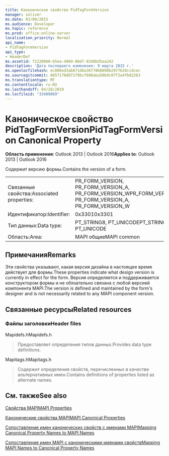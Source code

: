 ```yaml
---
title: Каноническое свойство PidTagFormVersion
manager: soliver
ms.date: 03/09/2015
ms.audience: Developer
ms.topic: reference
ms.prod: office-online-server
localization_priority: Normal
api_name:
- PidTagFormVersion
api_type:
- HeaderDef
ms.assetid: f2220060-65ea-4969-88d7-8348bd5aa242
description: 'Дата последнего изменения: 9 марта 2015 г.'
ms.openlocfilehash: ec806ed3ab871d6a36778b0898b2977628ccdcec
ms.sourcegitcommit: 8657170d071f9bcf680aba50b9c07f2a4fb82283
ms.translationtype: MT
ms.contentlocale: ru-RU
ms.lasthandoff: 04/28/2019
ms.locfileid: "33409869"
---
```

# <a name="pidtagformversion-canonical-property"></a><span data-ttu-id="d1d8b-103">Каноническое свойство PidTagFormVersion</span><span class="sxs-lookup"><span data-stu-id="d1d8b-103">PidTagFormVersion Canonical Property</span></span>

  
  
<span data-ttu-id="d1d8b-104">**Область применения**: Outlook 2013 | Outlook 2016</span><span class="sxs-lookup"><span data-stu-id="d1d8b-104">**Applies to**: Outlook 2013 | Outlook 2016</span></span> 
  
<span data-ttu-id="d1d8b-105">Содержит версию формы.</span><span class="sxs-lookup"><span data-stu-id="d1d8b-105">Contains the version of a form.</span></span> 
  
|||
|:-----|:-----|
|<span data-ttu-id="d1d8b-106">Связанные свойства:</span><span class="sxs-lookup"><span data-stu-id="d1d8b-106">Associated properties:</span></span>  <br/> |<span data-ttu-id="d1d8b-107">PR_FORM_VERSION, PR_FORM_VERSION_A, PR_FORM_VERSION_W</span><span class="sxs-lookup"><span data-stu-id="d1d8b-107">PR_FORM_VERSION, PR_FORM_VERSION_A, PR_FORM_VERSION_W</span></span>  <br/> |
|<span data-ttu-id="d1d8b-108">Идентификатор:</span><span class="sxs-lookup"><span data-stu-id="d1d8b-108">Identifier:</span></span>  <br/> |<span data-ttu-id="d1d8b-109">0x3301</span><span class="sxs-lookup"><span data-stu-id="d1d8b-109">0x3301</span></span>  <br/> |
|<span data-ttu-id="d1d8b-110">Тип данных:</span><span class="sxs-lookup"><span data-stu-id="d1d8b-110">Data type:</span></span>  <br/> |<span data-ttu-id="d1d8b-111">PT_STRING8, PT_UNICODE</span><span class="sxs-lookup"><span data-stu-id="d1d8b-111">PT_STRING8, PT_UNICODE</span></span>  <br/> |
|<span data-ttu-id="d1d8b-112">Область:</span><span class="sxs-lookup"><span data-stu-id="d1d8b-112">Area:</span></span>  <br/> |<span data-ttu-id="d1d8b-113">MAPI общие</span><span class="sxs-lookup"><span data-stu-id="d1d8b-113">MAPI common</span></span>  <br/> |
   
## <a name="remarks"></a><span data-ttu-id="d1d8b-114">Примечания</span><span class="sxs-lookup"><span data-stu-id="d1d8b-114">Remarks</span></span>

<span data-ttu-id="d1d8b-115">Эти свойства указывают, какая версия дизайна в настоящее время действует для формы.</span><span class="sxs-lookup"><span data-stu-id="d1d8b-115">These properties indicate what design version is currently in effect for the form.</span></span> <span data-ttu-id="d1d8b-116">Версия определяется и поддерживается конструктором формы и не обязательно связана с любой версией компонента MAPI.</span><span class="sxs-lookup"><span data-stu-id="d1d8b-116">The version is defined and maintained by the form's designer and is not necessarily related to any MAPI component version.</span></span> 
  
## <a name="related-resources"></a><span data-ttu-id="d1d8b-117">Связанные ресурсы</span><span class="sxs-lookup"><span data-stu-id="d1d8b-117">Related resources</span></span>

### <a name="header-files"></a><span data-ttu-id="d1d8b-118">Файлы заголовки</span><span class="sxs-lookup"><span data-stu-id="d1d8b-118">Header files</span></span>

<span data-ttu-id="d1d8b-119">Mapidefs.h</span><span class="sxs-lookup"><span data-stu-id="d1d8b-119">Mapidefs.h</span></span>
  
> <span data-ttu-id="d1d8b-120">Предоставляет определения типов данных.</span><span class="sxs-lookup"><span data-stu-id="d1d8b-120">Provides data type definitions.</span></span>
    
<span data-ttu-id="d1d8b-121">Mapitags.h</span><span class="sxs-lookup"><span data-stu-id="d1d8b-121">Mapitags.h</span></span>
  
> <span data-ttu-id="d1d8b-122">Содержит определения свойств, перечисленных в качестве альтернативных имен.</span><span class="sxs-lookup"><span data-stu-id="d1d8b-122">Contains definitions of properties listed as alternate names.</span></span>
    
## <a name="see-also"></a><span data-ttu-id="d1d8b-123">См. также</span><span class="sxs-lookup"><span data-stu-id="d1d8b-123">See also</span></span>



[<span data-ttu-id="d1d8b-124">Свойства MAPI</span><span class="sxs-lookup"><span data-stu-id="d1d8b-124">MAPI Properties</span></span>](mapi-properties.md)
  
[<span data-ttu-id="d1d8b-125">Канонические свойства MAPI</span><span class="sxs-lookup"><span data-stu-id="d1d8b-125">MAPI Canonical Properties</span></span>](mapi-canonical-properties.md)
  
[<span data-ttu-id="d1d8b-126">Сопоставление имен канонических свойств с именами MAPI</span><span class="sxs-lookup"><span data-stu-id="d1d8b-126">Mapping Canonical Property Names to MAPI Names</span></span>](mapping-canonical-property-names-to-mapi-names.md)
  
[<span data-ttu-id="d1d8b-127">Сопоставление имен MAPI с каноническими именами свойств</span><span class="sxs-lookup"><span data-stu-id="d1d8b-127">Mapping MAPI Names to Canonical Property Names</span></span>](mapping-mapi-names-to-canonical-property-names.md)

